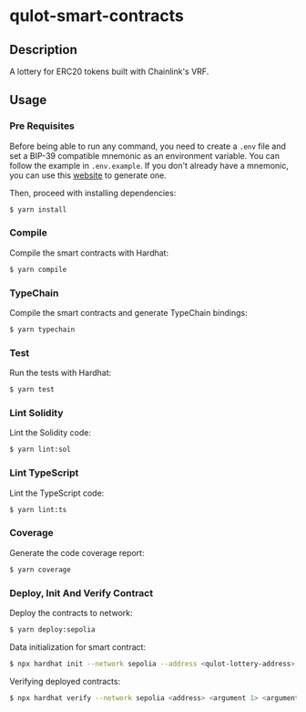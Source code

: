 # qulot-smart-contracts

## Description

A lottery for ERC20 tokens built with Chainlink's VRF.

## Usage

### Pre Requisites

Before being able to run any command, you need to create a `.env` file and set a BIP-39 compatible mnemonic as an
environment variable. You can follow the example in `.env.example`. If you don't already have a mnemonic, you can use
this [website](https://iancoleman.io/bip39/) to generate one.

Then, proceed with installing dependencies:

```sh
$ yarn install
```

### Compile

Compile the smart contracts with Hardhat:

```sh
$ yarn compile
```

### TypeChain

Compile the smart contracts and generate TypeChain bindings:

```sh
$ yarn typechain
```

### Test

Run the tests with Hardhat:

```sh
$ yarn test
```

### Lint Solidity

Lint the Solidity code:

```sh
$ yarn lint:sol
```

### Lint TypeScript

Lint the TypeScript code:

```sh
$ yarn lint:ts
```

### Coverage

Generate the code coverage report:

```sh
$ yarn coverage
```

### Deploy, Init And Verify Contract

Deploy the contracts to network:

```sh
$ yarn deploy:sepolia
```

Data initialization for smart contract:

```sh
$ npx hardhat init --network sepolia --address <qulot-lottery-address>
```

Verifying deployed contracts:

```sh
$ npx hardhat verify --network sepolia <address> <argument 1> <argument 2>
```
